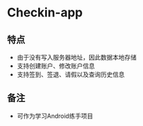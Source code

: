 # Checkin-app

<h2>特点</h2>
<ul>
  <li>由于没有写入服务器地址，因此数据本地存储</li>
  <li>支持创建账户、修改账户信息</li>
  <li>支持签到、签退、请假以及查询历史信息</li>
</ul>

<h2>备注</h2>
<ul>
  <li>可作为学习Android练手项目</li>
</ul>

